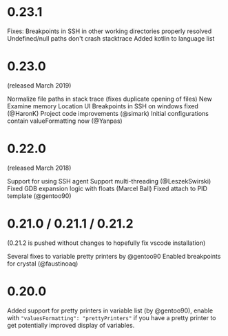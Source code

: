 # 0.23.1

Fixes:
Breakpoints in SSH in other working directories properly resolved
Undefined/null paths don't crash stacktrace
Added kotlin to language list

# 0.23.0

(released March 2019)

Normalize file paths in stack trace (fixes duplicate opening of files)
New Examine memory Location UI
Breakpoints in SSH on windows fixed (@HaronK)
Project code improvements (@simark)
Initial configurations contain valueFormatting now (@Yanpas)

# 0.22.0

(released March 2018)

Support for using SSH agent
Support multi-threading (@LeszekSwirski)
Fixed GDB expansion logic with floats (Marcel Ball)
Fixed attach to PID template (@gentoo90)

# 0.21.0 / 0.21.1 / 0.21.2

(0.21.2 is pushed without changes to hopefully fix vscode installation)

Several fixes to variable pretty printers by @gentoo90
Enabled breakpoints for crystal (@faustinoaq)

# 0.20.0

Added support for pretty printers in variable list (by @gentoo90), enable
with `"valuesFormatting": "prettyPrinters"` if you have a pretty printer
to get potentially improved display of variables.